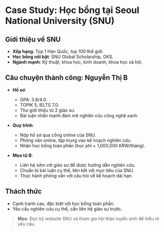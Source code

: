 # Case Study: Học bổng tại Seoul National University (SNU)

## Giới thiệu về SNU

- **Xếp hạng**: Top 1 Hàn Quốc, top 100 thế giới.  
- **Học bổng nổi bật**: SNU Global Scholarship, GKS.  
- **Ngành mạnh**: Kỹ thuật, khoa học, kinh doanh, khoa học xã hội.

## Câu chuyện thành công: Nguyễn Thị B

- **Hồ sơ**:  
  - GPA: 3.8/4.0.  
  - TOPIK 5, IELTS 7.0.  
  - Thư giới thiệu từ 2 giáo sư.  
  - Bài luận nhấn mạnh đam mê nghiên cứu công nghệ xanh.  

- **Quy trình**:  
  - Nộp hồ sơ qua cổng online của SNU.  
  - Phỏng vấn online, tập trung vào kế hoạch nghiên cứu.  
  - Nhận học bổng toàn phần (học phí + 1,000,000 KRW/tháng).  

- **Mẹo từ B**:  
  - Liên hệ sớm với giáo sư để được hướng dẫn nghiên cứu.  
  - Chuẩn bị bài luận cụ thể, liên kết với mục tiêu của SNU.  
  - Thực hành phỏng vấn với câu hỏi về kế hoạch dài hạn.

## Thách thức

- Cạnh tranh cao, đặc biệt với học bổng toàn phần.  
- Yêu cầu nghiên cứu cụ thể, cần liên hệ giáo sư trước.  

> **Mẹo**: Đọc kỹ website SNU và tham gia hội thảo tuyển sinh để hiểu rõ yêu cầu.
